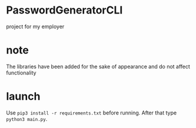 # PasswordGeneratorCLI
project for my employer
# note
The libraries have been added for the sake of appearance and do not affect functionality
# launch
Use `pip3 install -r requirements.txt` before running.
After that type `python3 main.py`.
